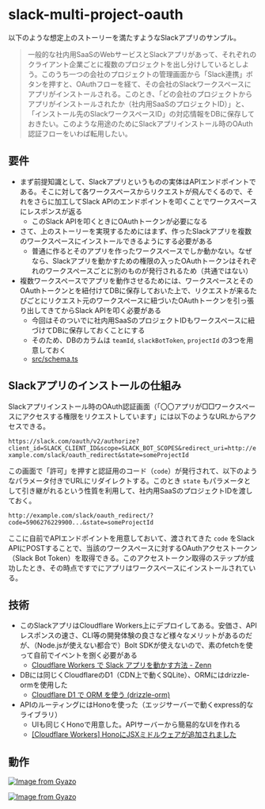 # slack-multi-project-oauth

以下のような想定上のストーリーを満たすようなSlackアプリのサンプル。

> 一般的な社内用SaaSのWebサービスとSlackアプリがあって、それぞれのクライアント企業ごとに複数のプロジェクトを出し分けしているとしよう。このうち一つの会社のプロジェクトの管理画面から「Slack連携」ボタンを押すと、OAuthフローを経て、その会社のSlackワークスペースにアプリがインストールされる。このとき、「どの会社のプロジェクトからアプリがインストールされたか（社内用SaaSのプロジェクトID）」と、「インストール先のSlackワークスペースID」の対応情報をDBに保存しておきたい。このような用途のためにSlackアプリインストール時のOAuth認証フローをいわば転用したい。

## 要件

- まず前提知識として、Slackアプリというものの実体はAPIエンドポイントである。そこに対して各ワークスペースからリクエストが飛んでくるので、それをさらに加工してSlack APIのエンドポイントを叩くことでワークスペースにレスポンスが返る
  - このSlack APIを叩くときにOAuthトークンが必要になる
- さて、上のストーリーを実現するためにはまず、作ったSlackアプリを複数のワークスペースにインストールできるようにする必要がある
  - 普通に作るとそのアプリを作ったワークスペースでしか動かない。なぜなら、Slackアプリを動かすための権限の入ったOAuthトークンはそれぞれのワークスペースごとに別のものが発行されるため（共通ではない）
- 複数ワークスペースでアプリを動作させるためには、ワークスペースとそのOAuthトークンとを紐付けてDBに保存しておいた上で、リクエストが来るたびごとにリクエスト元のワークスペースに紐づいたOAuthトークンを引っ張り出してきてからSlack APIを叩く必要がある
  - 今回はそのついでに社内用SaaSのプロジェクトIDもワークスペースに紐づけてDBに保存しておくことにする
  - そのため、DBのカラムは `teamId`, `slackBotToken`, `projectId` の3つを用意しておく
  - [src/schema.ts](https://github.com/kyonenya/slack-multi-project-oauth/blob/main/src/schema.ts)

## Slackアプリのインストールの仕組み

Slackアプリインストール時のOAuth認証画面（「〇〇アプリが□□ワークスペースにアクセスする権限をリクエストしています」には以下のようなURLからアクセスできる。

`https://slack.com/oauth/v2/authorize?client_id=SLACK_CLIENT_ID&scope=SLACK_BOT_SCOPES&redirect_uri=http://example.com/slack/oauth_redirect&state=someProjectId`

この画面で「許可」を押すと認証用のコード（`code`）が発行されて、以下のようなパラメータ付きでURLにリダイレクトする。このとき `state` もパラメータとして引き継がれるという性質を利用して、社内用SaaSのプロジェクトIDを渡しておく。

`http://example.com/slack/oauth_redirect/?code=5906276229900...&state=someProjectId`

ここに自前でAPIエンドポイントを用意しておいて、渡されてきた `code` をSlack APIにPOSTすることで、当該のワークスペースに対するOAuthアクセストークン（Slack Bot Token）を取得できる。このアクセストークン取得のステップが成功したとき、その時点ですでにアプリはワークスペースにインストールされている。

## 技術

- このSlackアプリはCloudflare Workers上にデプロイしてある。安価さ、APIレスポンスの速さ、CLI等の開発体験の良さなど様々なメリットがあるのだが、（Node.jsが使えない都合で）Bolt SDKが使えないので、素のfetchを使って自前でイベントを捌く必要がある
  - [Cloudflare Workers で Slack アプリを動かす方法 - Zenn](https://zenn.dev/seratch/articles/c370cf8de7f9f5#%E3%83%A9%E3%82%A4%E3%83%96%E3%83%A9%E3%83%AA%E3%81%A8%E3%81%8B%E4%BD%BF%E3%82%8F%E3%81%9A%E3%81%AB%E3%82%B7%E3%83%B3%E3%83%97%E3%83%AB%E3%81%AB%E5%AE%9F%E8%A3%85%E3%81%97%E3%81%A1%E3%82%83%E3%83%80%E3%83%A1%E3%81%AA%E3%81%AE%EF%BC%9F)
- DBには同じくCloudflareのD1（CDN上で動くSQLite）、ORMにはdrizzle-ormを使用した
  - [Cloudflare D1 で ORM を使う (drizzle-orm)](https://zenn.dev/mizchi/articles/d1-drizzle-orm)
- APIのルーティングにはHonoを使った（エッジサーバーで動くexpress的なライブラリ）
  - UIも同じくHonoで用意した。APIサーバーから簡易的なUIを作れる
  - [[Cloudflare Workers] HonoにJSXミドルウェアが追加されました](https://zenn.dev/yusukebe/articles/c9bc1aa389cbd7#jsx%E3%81%AE%E4%B8%AD%E3%81%AB%E3%82%B9%E3%83%8B%E3%83%9A%E3%83%83%E3%83%88%E3%82%92%E6%8C%BF%E5%85%A5%E3%81%99%E3%82%8B)

## 動作

[![Image from Gyazo](https://t.gyazo.com/teams/nota/cd3a9615c51564961d7a7c6880300416.gif)](https://nota.gyazo.com/cd3a9615c51564961d7a7c6880300416)

[![Image from Gyazo](https://t.gyazo.com/teams/nota/1ca23dd18d6754ff99106b070644f90e.gif)](https://nota.gyazo.com/1ca23dd18d6754ff99106b070644f90e)
